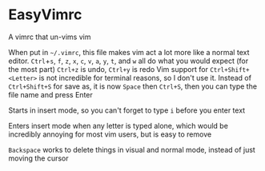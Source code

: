 # EasyVimrc
A vimrc that un-vims vim

When put in `~/.vimrc`, this file makes vim act a lot more like a normal text editor. 
`Ctrl`+`s`, `f`, `z`, `x`, `c`, `v`, `a`, `y`, `t`, and `w` all do what you would expect (for the most part)
`Ctrl+z` is undo, `Ctrl+y` is redo
Vim support for `Ctrl+Shift+<Letter>` is not incredible for terminal reasons, so I don't use it.
Instead of `Ctrl+Shift+S` for save as, it is now `Space` then `Ctrl+S`, then you can type the file name and press Enter

Starts in insert mode, so you can't forget to type `i` before you enter text

Enters insert mode when any letter is typed alone, which would be incredibly annoying for most vim users, but is easy to remove

`Backspace` works to delete things in visual and normal mode, instead of just moving the cursor



